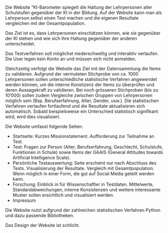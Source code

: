 Die Website “KI-Barometer spiegelt die Haltung der Lehrpersonen aller Schulstufen gegenüber der KI in der Bildung. Auf der Website kann man als Lehrperson selbst einen Test machen und die eigenen Resultate vergleichen mit der Gesamtpopulation. 

Das Ziel ist es, dass Lehrpersonen einschätzen können, wie sie gegenüber der KI stehen und wie sich ihre Haltung gegenüber der anderen unterscheidet. 

Das Testverfahren soll möglichst niederschwellig und interaktiv verlaufen. Die User legen kein Konto an und müssen sich nicht anmelden. 

Gleichzeitig verfolgt die Website das Ziel mit der Datensammlung die Items zu validieren. Aufgrund der vermuteten Stichprobe von ca. 1000 Lehrpersonen sollen unterschiedliche statistische Verfahren angewendet werden können, um die interne Konstizenz der Items zu überprüfen und deren Aussagekraft zu validieren. Bei noch grösseren Stichproben (bis zu 10’000) sollen zudem Vergleiche zwischen Gruppen von Lehrpersonen möglich sein (Bsp. Berufserfahrung, Alter, Gender, usw.). Die statistischen Verfahren verlaufen fortlaufend und die Resultate aktualisieren sich automatisch. Sobald beispielsweise ein Unterschied statistisch signifikant wird, wird dies visualisiert. 

Die Website umfasst folgende Seiten: 

- Startseite: Kurzes Missionstatement. Aufforderung zur Teilnahme an Test.
- Test: Fragen zur Person (Alter, Berufserfahrung, Geschlecht, Schulstufe, Funktionen in Schule) sowie Items der GAAIS (General Attitudes towards Artificial Intelligence Scale).
- Persönliche Testauswertung: Seite erscheint nur nach Abschluss des Tests. Visualisierung der Resultate. Vergleich mit Gesamtpopulation. Wenn möglich in einer Form, die gut auf Social Media geteilt werden kann.
- Forschung: Einblick in für Wissenschaftler in Testdaten. Mittelwerte, Standardabweichungen, interne Konsistenzen und weitere interessante Muster sollen ersichtlich und visualisiert werden.
- Impressum

Die Website nutzt aufgrund der zahlreichen statistischen Verfahren Python und dazu passende Bibliotheken. 

Das Design der Website ist schlicht.
